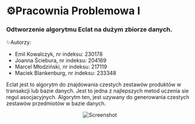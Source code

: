 # ⚙️Pracownia Problemowa I 
### Odtworzenie algorytmu Eclat na dużym zbiorze danych. 

✨Autorzy: 
- Emil Kowalczyk, nr indeksu: 230178 
- Joanna Ściebura, nr indeksu: 204169
- Marcel Młodziński, nr indeksu: 217119
- Maciek Blankenburg, nr indeksu: 233348

Eclat jest to algorytm do znajdowania czestych zestawów produktów w transakcji lub bazie danych. Jest to jedna z najlepszych metod uczenia sie regul
asocjacyjnych. Algorytm ten, jest uzywany do generowania czestych zestawów
przedmiotów w bazie danych.


<p align="center">
  <img src="https://user-images.githubusercontent.com/58309339/123156541-b5b31880-d469-11eb-824f-9546455d889f.png" title="Screenshot"/>
</p>




